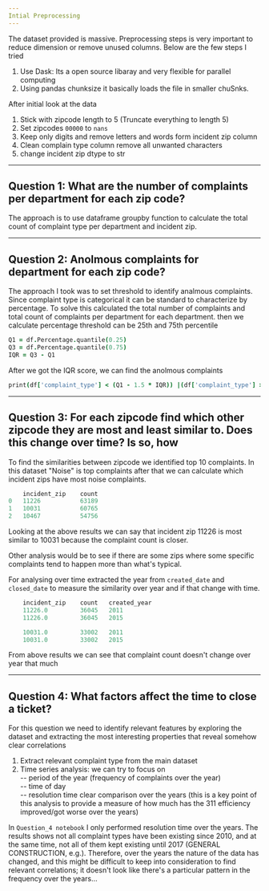 ```yaml
---
Intial Preprocessing
---
```

The dataset provided is massive. Preprocessing steps is very important to reduce 
dimension or remove unused columns. Below are the few steps I tried

1. Use Dask: Its a open source libaray and very flexible for parallel computing
2. Using pandas chunksize it basically loads the file in smaller chuSnks.

After initial look at the data
1. Stick with zipcode length to 5 (Truncate everything to length 5)
2. Set zipcodes `00000` to `nans`
3. Keep only digits and remove letters and words form incident zip column
4. Clean complain type column remove all unwanted characters
5. change incident zip dtype to str

---
Question 1: What are the number of complaints per department for each zip code?
---
The approach is to use dataframe groupby function to calculate the total count
of complaint type per department and incident zip.

---
Question 2: Anolmous complaints for department for each zip code?
---
The approach I took was to set threshold to identify analmous complaints. Since 
complaint type is categorical it can be standard to characterize by percentage.
To solve this calculated the total number of complaints and total count of complaints
per department for each department. then we calculate percentage threshold can be 
25th and 75th percentile
```coffeescript
Q1 = df.Percentage.quantile(0.25)
Q3 = df.Percentage.quantile(0.75)
IQR = Q3 - Q1
```
After we got the IQR score, we can find the anolmous complaints

```coffeescript
print(df['complaint_type'] < (Q1 - 1.5 * IQR)) |(df['complaint_type'] > (Q3 + 1.5 * IQR))
```
------
Question 3: For each zipcode find which other zipcode they are most and least similar
to. Does this change over time? Is so, how
-------
To find the similarities between zipcode we identified top 10 complaints. In this
dataset "Noise" is top complaints after that we can calculate which incident zips
have most noise complaints. 
```coffeescript
	incident_zip	count
0	11226           63189
1	10031	        60765
2	10467	        54756
```
Looking at the above results we can say that incident zip 11226 is most similar to 
10031 because the complaint count is closer.

Other analysis would be to see if there are some zips where some specific complaints 
tend to happen more than what's typical.

For analysing over time extracted the year from `created_date` and `closed_date` 
to measure the similarity over year and if that change with time.

```coffeescript
	incident_zip	count	created_year
	11226.0	        36045	2011
	11226.0	        36045	2015

	10031.0	        33002	2011
	10031.0	        33002	2015
```
From above results we can see that complaint count doesn't change over year that much

---
Question 4: What factors affect the time to close a ticket?
---
For this question we need to identify relevant features by exploring the dataset 
and extracting the most interesting properties that reveal somehow clear correlations
1. Extract relevant complaint type from the main dataset
2. Time series analysis: we can try to focus on <br>
    -- period of the year (frequency of complaints over the year) <br>
    -- time of day <br>
    -- resolution time clear comparison over the years (this is a key point of this analysis
       to provide a measure of how much has the 311 efficiency improved/got worse over the years)

In `Question_4 notebook` I only performed resolution time over the years. The results shows
not all complaint types have been existing since 2010, and at the same time, 
not all of them kept existing until 2017 (GENERAL CONSTRUCTION, e.g.). 
Therefore, over the years the nature of the data has changed, and this might be 
difficult to keep into consideration to find relevant correlations; 
it doesn't look like there's a particular pattern 
in the frequency over the years...


